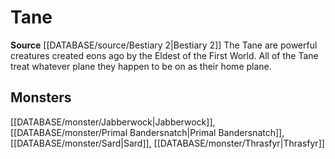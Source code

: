 ﻿---
id: '312'
name: Tane
rarity: Common
rus_type_level: null
source: '[[DATABASE/source/Bestiary 2|Bestiary 2]]'
trait:
- Tane
type: Trait

---
# Tane

**Source** [[DATABASE/source/Bestiary 2|Bestiary 2]] 
The Tane are powerful creatures created eons ago by the Eldest of the First World. All of the Tane treat whatever plane they happen to be on as their home plane.

## Monsters

[[DATABASE/monster/Jabberwock|Jabberwock]], [[DATABASE/monster/Primal Bandersnatch|Primal Bandersnatch]], [[DATABASE/monster/Sard|Sard]], [[DATABASE/monster/Thrasfyr|Thrasfyr]]